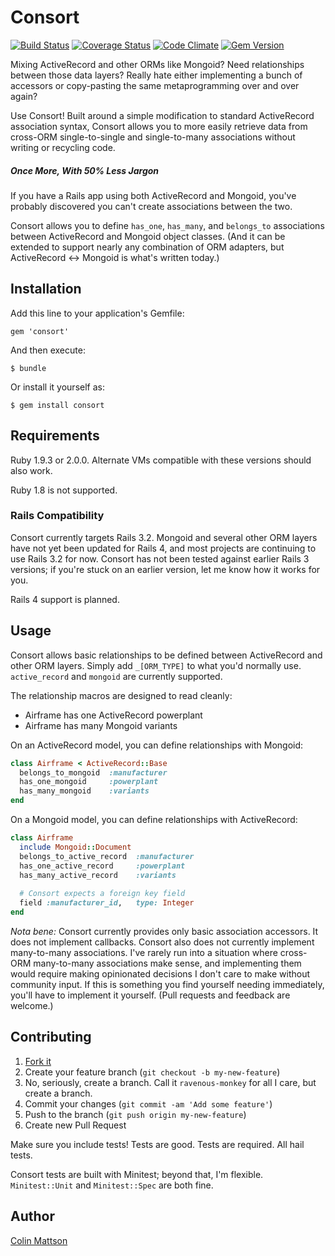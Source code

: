 # Consort

[![Build Status](https://travis-ci.org/cmattson/consort.png?branch=master)](https://travis-ci.org/cmattson/consort)
[![Coverage Status](https://coveralls.io/repos/cmattson/consort/badge.png)](https://coveralls.io/r/cmattson/consort)
[![Code Climate](https://codeclimate.com/github/cmattson/consort.png)](https://codeclimate.com/github/cmattson/consort)
[![Gem Version](https://badge.fury.io/rb/consort.png)](http://badge.fury.io/rb/consort)

Mixing ActiveRecord and other ORMs like Mongoid? Need relationships between those data layers? Really hate either implementing a bunch of accessors or copy-pasting the same metaprogramming over and over again?

Use Consort! Built around a simple modification to standard ActiveRecord association syntax, Consort allows you to more easily retrieve data from cross-ORM single-to-single and single-to-many associations without writing or recycling code.

##### Once More, With 50% Less Jargon

If you have a Rails app using both ActiveRecord and Mongoid, you've probably discovered you can't create associations between the two.

Consort allows you to define `has_one`, `has_many`, and `belongs_to` associations between ActiveRecord and Mongoid object classes. (And it can be extended to support nearly any combination of ORM adapters, but ActiveRecord <-> Mongoid is what's written today.)

## Installation

Add this line to your application's Gemfile:

    gem 'consort'

And then execute:

    $ bundle

Or install it yourself as:

    $ gem install consort

## Requirements

Ruby 1.9.3 or 2.0.0. Alternate VMs compatible with these versions should also work.

Ruby 1.8 is not supported.

### Rails Compatibility

Consort currently targets Rails 3.2. Mongoid and several other ORM layers have not yet been updated for Rails 4, and most projects are continuing to use Rails 3.2 for now. Consort has not been tested against earlier Rails 3 versions; if you're stuck on an earlier version, let me know how it works for you.

Rails 4 support is planned.

## Usage

Consort allows basic relationships to be defined between ActiveRecord and other ORM layers. Simply add `_[ORM_TYPE]` to what you'd normally use. `active_record` and `mongoid` are currently supported.

The relationship macros are designed to read cleanly:

* Airframe has one ActiveRecord powerplant
* Airframe has many Mongoid variants

On an ActiveRecord model, you can define relationships with Mongoid:

```ruby
class Airframe < ActiveRecord::Base
  belongs_to_mongoid  :manufacturer
  has_one_mongoid     :powerplant
  has_many_mongoid    :variants
end
```

On a Mongoid model, you can define relationships with ActiveRecord:

```ruby
class Airframe
  include Mongoid::Document
  belongs_to_active_record  :manufacturer
  has_one_active_record     :powerplant
  has_many_active_record    :variants
  
  # Consort expects a foreign key field
  field :manufacturer_id,   type: Integer
end
```

*Nota bene:* Consort currently provides only basic association accessors.  It does not implement callbacks. Consort also does not currently implement many-to-many associations. I've rarely run into a situation where cross-ORM many-to-many associations make sense, and implementing them would require making opinionated decisions I don't care to make without community input. If this is something you find yourself needing immediately, you'll have to implement it yourself. (Pull requests and feedback are welcome.)

## Contributing

1. [Fork it](https://github.com/cmattson/consort/fork)
2. Create your feature branch (`git checkout -b my-new-feature`)
3. No, seriously, create a branch. Call it `ravenous-monkey` for all I care, but create a branch.
4. Commit your changes (`git commit -am 'Add some feature'`)
5. Push to the branch (`git push origin my-new-feature`)
6. Create new Pull Request

Make sure you include tests! Tests are good. Tests are required. All hail tests. 

Consort tests are built with Minitest; beyond that, I'm flexible. `Minitest::Unit` and `Minitest::Spec` are both fine.


## Author

[Colin Mattson](https://github.com/cmattson)